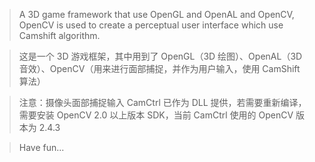 > A 3D game framework that use OpenGL and OpenAL and OpenCV, OpenCV is used to create a perceptual user interface which use Camshift algorithm.

> 这是一个 3D 游戏框架，其中用到了 OpenGL（3D 绘图）、OpenAL（3D 音效）、OpenCV（用来进行面部捕捉，并作为用户输入，使用 CamShift 算法）

> 注意：摄像头面部捕捉输入 CamCtrl 已作为 DLL 提供，若需要重新编译，需要安装 OpenCV 2.0 以上版本 SDK，当前 CamCtrl 使用的 OpenCV 版本为 2.4.3

> Have fun...